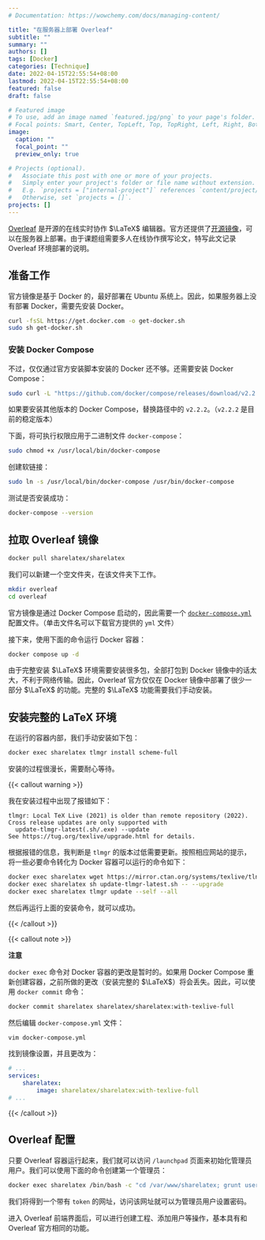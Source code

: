 ```yaml
---
# Documentation: https://wowchemy.com/docs/managing-content/

title: "在服务器上部署 Overleaf"
subtitle: ""
summary: ""
authors: []
tags: [Docker]
categories: [Technique]
date: 2022-04-15T22:55:54+08:00
lastmod: 2022-04-15T22:55:54+08:00
featured: false
draft: false

# Featured image
# To use, add an image named `featured.jpg/png` to your page's folder.
# Focal points: Smart, Center, TopLeft, Top, TopRight, Left, Right, BottomLeft, Bottom, BottomRight.
image:
  caption: ""
  focal_point: ""
  preview_only: true

# Projects (optional).
#   Associate this post with one or more of your projects.
#   Simply enter your project's folder or file name without extension.
#   E.g. `projects = ["internal-project"]` references `content/project/deep-learning/index.md`.
#   Otherwise, set `projects = []`.
projects: []
---
```


[Overleaf](https://cn.overleaf.com/) 是开源的在线实时协作 $\LaTeX$ 编辑器。官方还提供了[开源镜像](https://github.com/overleaf/overleaf)，可以在服务器上部署。由于课题组需要多人在线协作撰写论文，特写此文记录 Overleaf 环境部署的说明。

<!--more-->

## 准备工作

官方镜像是基于 Docker 的，最好部署在 Ubuntu 系统上。因此，如果服务器上没有部署 Docker，需要先安装 Docker。

```bash
curl -fsSL https://get.docker.com -o get-docker.sh
sudo sh get-docker.sh
```

### 安装 Docker Compose

不过，仅仅通过官方安装脚本安装的 Docker 还不够。还需要安装 Docker Compose：

```bash
sudo curl -L "https://github.com/docker/compose/releases/download/v2.2.2/docker-compose-$(uname -s)-$(uname -m)" -o /usr/local/bin/docker-compose
```

如果要安装其他版本的 Docker Compose，替换路径中的 `v2.2.2`。（`v2.2.2` 是目前的稳定版本）

下面，将可执行权限应用于二进制文件 `docker-compose`：

```bash
sudo chmod +x /usr/local/bin/docker-compose
```

创建软链接：

```bash
sudo ln -s /usr/local/bin/docker-compose /usr/bin/docker-compose
```

测试是否安装成功：

```bash
docker-compose --version
```

## 拉取 Overleaf 镜像

```bash
docker pull sharelatex/sharelatex
```

我们可以新建一个空文件夹，在该文件夹下工作。

```bash
mkdir overleaf
cd overleaf
```

官方镜像是通过 Docker Compose 启动的，因此需要一个 [`docker-compose.yml`](docker-compose.yml) 配置文件。（单击文件名可以下载官方提供的 `yml` 文件）

接下来，使用下面的命令运行 Docker 容器：

```bash
docker compose up -d
```

由于完整安装 $\LaTeX$ 环境需要安装很多包，全部打包到 Docker 镜像中的话太大，不利于网络传输。因此，Overleaf 官方仅仅在 Docker 镜像中部署了很少一部分 $\LaTeX$ 的功能。完整的 $\LaTeX$ 功能需要我们手动安装。

## 安装完整的 LaTeX 环境

在运行的容器内部，我们手动安装如下包：

```bash
docker exec sharelatex tlmgr install scheme-full
```

安装的过程很漫长，需要耐心等待。

{{< callout warning >}}

我在安装过程中出现了报错如下：

```
tlmgr: Local TeX Live (2021) is older than remote repository (2022).
Cross release updates are only supported with
  update-tlmgr-latest(.sh/.exe) --update
See https://tug.org/texlive/upgrade.html for details.
```

根据报错的信息，我判断是 `tlmgr` 的版本过低需要更新。按照相应网站的提示，将一些必要命令转化为 Docker 容器可以运行的命令如下：

```bash
docker exec sharelatex wget https://mirror.ctan.org/systems/texlive/tlnet/update-tlmgr-latest.sh
docker exec sharelatex sh update-tlmgr-latest.sh -- --upgrade
docker exec sharelatex tlmgr update --self --all
```

然后再运行上面的安装命令，就可以成功。

{{< /callout >}}

{{< callout note >}}

**注意**

`docker exec` 命令对 Docker 容器的更改是暂时的。如果用 Docker Compose 重新创建容器，之前所做的更改（安装完整的 $\LaTeX$）将会丢失。因此，可以使用 `docker commit` 命令：

```bash
docker commit sharelatex sharelatex/sharelatex:with-texlive-full
```

然后编辑 `docker-compose.yml` 文件：

```bash
vim docker-compose.yml
```

找到镜像设置，并且更改为：

```yml
# ...
services:
    sharelatex:
        image: sharelatex/sharelatex:with-texlive-full
# ...
```

{{< /callout >}}

## Overleaf 配置

只要 Overleaf 容器运行起来，我们就可以访问 `/launchpad` 页面来初始化管理员用户。我们可以使用下面的命令创建第一个管理员：

```bash
docker exec sharelatex /bin/bash -c "cd /var/www/sharelatex; grunt user:create-admin --email=joe@example.com"
```

我们将得到一个带有 `token` 的网址，访问该网址就可以为管理员用户设置密码。

进入 Overleaf 前端界面后，可以进行创建工程、添加用户等操作，基本具有和 Overleaf 官方相同的功能。